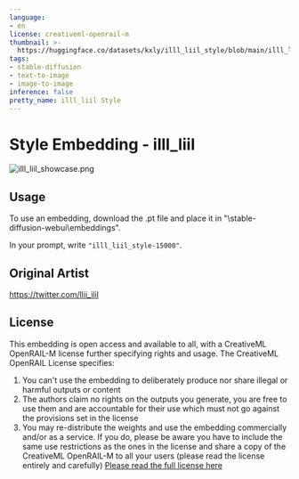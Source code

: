 ```yaml
---
language:
- en
license: creativeml-openrail-m
thumbnail: >-
  https://huggingface.co/datasets/kxly/illl_liil_style/blob/main/illl_liil_showcase.png
tags:
- stable-diffusion
- text-to-image
- image-to-image
inference: false
pretty_name: illl_liil Style
---
```


# Style Embedding - illl_liil

![illl_liil_showcase.png](https://s3.amazonaws.com/moonup/production/uploads/1673077352168-6366fabccbf2cf32918c2830.png)

## Usage

To use an embedding, download the .pt file and place it in "\stable-diffusion-webui\embeddings".

In your prompt, write ```"illl_liil_style-15000"```.

## Original Artist

https://twitter.com/llii_ilil

## License

This embedding is open access and available to all, with a CreativeML OpenRAIL-M license further specifying rights and usage.
The CreativeML OpenRAIL License specifies: 

1. You can't use the embedding to deliberately produce nor share illegal or harmful outputs or content 
2. The authors claim no rights on the outputs you generate, you are free to use them and are accountable for their use which must not go against the provisions set in the license
3. You may re-distribute the weights and use the embedding commercially and/or as a service. If you do, please be aware you have to include the same use restrictions as the ones in the license and share a copy of the CreativeML OpenRAIL-M to all your users (please read the license entirely and carefully)
[Please read the full license here](https://huggingface.co/spaces/CompVis/stable-diffusion-license)